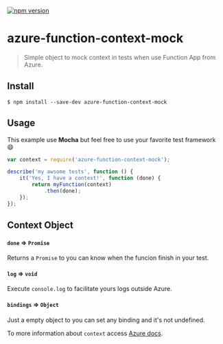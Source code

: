 [![npm version](https://badge.fury.io/js/azure-function-context-mock.svg)](https://badge.fury.io/js/azure-function-context-mock)

# azure-function-context-mock

> Simple object to mock context in tests when use Function App from Azure.

## Install

```
$ npm install --save-dev azure-function-context-mock
```


## Usage

This example use **Mocha** but feel free to use your favorite test framework 😄

```js
var context = require('azure-function-context-mock');

describe('my awsome tests', function () {
    it('Yes, I have a context!', function (done) {
        return myFunction(context)
            .then(done);
    });
});

```

## Context Object
#### `done` => `Promise`
Returns a `Promise` to you can know when the funcion finish in your test.

#### `log` => `void`
Execute `console.log` to facilitate yours logs outside Azure.

#### `bindings` => `Object`
Just a empty object to you can set any binding and it's not undefined.


To more information about `context` access [Azure docs](https://azure.microsoft.com/en-us/documentation/articles/functions-reference-node/).
